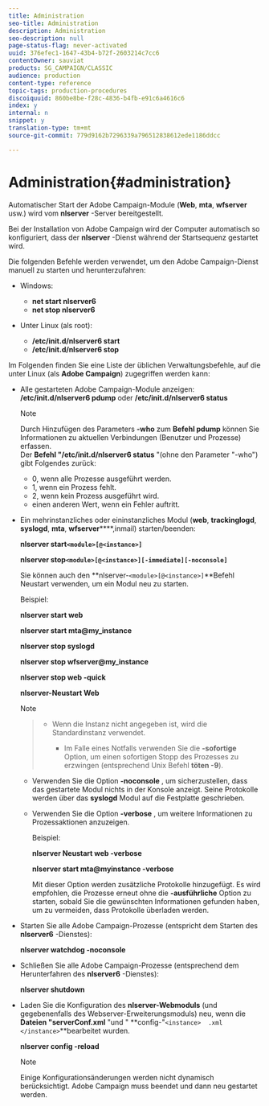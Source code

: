 ```yaml
---
title: Administration
seo-title: Administration
description: Administration
seo-description: null
page-status-flag: never-activated
uuid: 376efec1-1647-43b4-b72f-2603214c7cc6
contentOwner: sauviat
products: SG_CAMPAIGN/CLASSIC
audience: production
content-type: reference
topic-tags: production-procedures
discoiquuid: 860be8be-f28c-4836-b4fb-e91c6a4616c6
index: y
internal: n
snippet: y
translation-type: tm+mt
source-git-commit: 779d9162b7296339a796512838612ede1186ddcc

---
```



# Administration{#administration}

Automatischer Start der Adobe Campaign-Module (**Web**, **mta**, **wfserver** usw.) wird vom **nlserver** -Server bereitgestellt.

Bei der Installation von Adobe Campaign wird der Computer automatisch so konfiguriert, dass der **nlserver** -Dienst während der Startsequenz gestartet wird.

Die folgenden Befehle werden verwendet, um den Adobe Campaign-Dienst manuell zu starten und herunterzufahren:

* Windows:

   * **net start nlserver6**
   * **net stop nlserver6**

* Unter Linux (als root):

   * **/etc/init.d/nlserver6 start**
   * **/etc/init.d/nlserver6 stop**

Im Folgenden finden Sie eine Liste der üblichen Verwaltungsbefehle, auf die unter Linux (als **Adobe Campaign**) zugegriffen werden kann:

* Alle gestarteten Adobe Campaign-Module anzeigen: **/etc/init.d/nlserver6 pdump** oder **/etc/init.d/nlserver6 status**

   >[!NOTE]
   >
   >Durch Hinzufügen des Parameters **-who** zum **Befehl pdump** können Sie Informationen zu aktuellen Verbindungen (Benutzer und Prozesse) erfassen.\
   >Der **Befehl &quot;/etc/init.d/nlserver6 status** &quot;(ohne den Parameter &quot;-who&quot;) gibt Folgendes zurück:
   >
   >    * 0, wenn alle Prozesse ausgeführt werden.
   >    * 1, wenn ein Prozess fehlt.
   >    * 2, wenn kein Prozess ausgeführt wird.
   >    * einen anderen Wert, wenn ein Fehler auftritt.


* Ein mehrinstanzliches oder eininstanzliches Modul (**web**, **trackinglogd**, **syslogd**, **mta**, **wfserver******,inmail) starten/beenden:

   **nlserver start`<module>[@<instance>]`**

   **nlserver stop`<module>[@<instance>][-immediate][-noconsole]`**

   Sie können auch den **nlserver-`<module>[@<instance>]`**Befehl Neustart verwenden, um ein Modul neu zu starten.

   Beispiel:

   **nlserver start web**

   **nlserver start mta@my_instance**

   **nlserver stop syslogd**

   **nlserver stop wfserver@my_instance**

   **nlserver stop web -quick**

   **nlserver-Neustart Web**

   >[!NOTE]

   >* Wenn die Instanz nicht angegeben ist, wird die Standardinstanz verwendet.
   >    
   >    
   >    * Im Falle eines Notfalls verwenden Sie die **-sofortige** Option, um einen sofortigen Stopp des Prozesses zu erzwingen (entsprechend Unix Befehl **töten -9**).
   * Verwenden Sie die Option **-noconsole** , um sicherzustellen, dass das gestartete Modul nichts in der Konsole anzeigt. Seine Protokolle werden über das **syslogd** Modul auf die Festplatte geschrieben.
   * Verwenden Sie die Option **-verbose** , um weitere Informationen zu Prozessaktionen anzuzeigen.


      Beispiel:


      **nlserver Neustart web -verbose**


      **nlserver start mta@myinstance -verbose**


      Mit dieser Option werden zusätzliche Protokolle hinzugefügt. Es wird empfohlen, die Prozesse erneut ohne die **-ausführliche** Option zu starten, sobald Sie die gewünschten Informationen gefunden haben, um zu vermeiden, dass Protokolle überladen werden.


* Starten Sie alle Adobe Campaign-Prozesse (entspricht dem Starten des **nlserver6** -Dienstes):

   **nlserver watchdog -noconsole**

* Schließen Sie alle Adobe Campaign-Prozesse (entsprechend dem Herunterfahren des **nlserver6** -Dienstes):

   **nlserver shutdown**

* Laden Sie die Konfiguration des **nlserver-Webmoduls** (und gegebenenfalls des Webserver-Erweiterungsmoduls) neu, wenn die **Dateien &quot;serverConf.xml** &quot;und &quot; **config-&quot;`<instance>  .xml </instance>`**bearbeitet wurden.

   **nlserver config -reload**

   >[!NOTE]
   Einige Konfigurationsänderungen werden nicht dynamisch berücksichtigt. Adobe Campaign muss beendet und dann neu gestartet werden.

